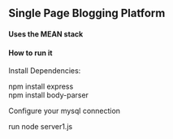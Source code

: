 ## Single Page Blogging Platform ##
#### Uses the MEAN stack ####


#### How to run it ####

Install Dependencies:<br>

npm install express<br>
npm install body-parser<br>


Configure your mysql connection<br>


run node server1.js 